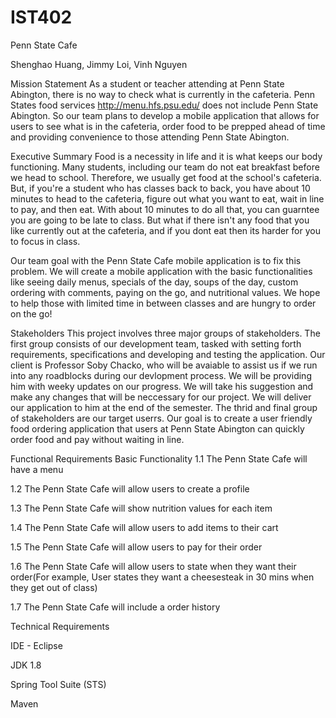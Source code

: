 # IST402
Penn State Cafe

Shenghao Huang, Jimmy Loi, Vinh Nguyen

Mission Statement As a student or teacher attending at Penn State Abington, there is no way to check what is currently in the cafeteria. Penn States food services http://menu.hfs.psu.edu/ does not include Penn State Abington. So our team plans to develop a mobile application that allows for users to see what is in the cafeteria, order food to be prepped ahead of time and providing convenience to those attending Penn State Abington.

Executive Summary Food is a necessity in life and it is what keeps our body functioning. Many students, including our team do not eat breakfast before we head to school. Therefore, we usually get food at the school's cafeteria. But, if you're a student who has classes back to back, you have about 10 minutes to head to the cafeteria, figure out what you want to eat, wait in line to pay, and then eat. With about 10 minutes to do all that, you can guarntee you are going to be late to class. But what if there isn't any food that you like currently out at the cafeteria, and if you dont eat then its harder for you to focus in class.

Our team goal with the Penn State Cafe mobile application is to fix this problem. We will create a mobile application with the basic functionalities like seeing daily menus, specials of the day, soups of the day, custom ordering with comments, paying on the go, and nutritional values. We hope to help those with limited time in between classes and are hungry to order on the go!

Stakeholders This project involves three major groups of stakeholders. The first group consists of our development team, tasked with setting forth requirements, specifications and developing and testing the application. Our client is Professor Soby Chacko, who will be avaiable to assist us if we run into any roadblocks during our devlopment process. We will be providing him with weeky updates on our progress. We will take his suggestion and make any changes that will be neccessary for our project. We will deliver our application to him at the end of the semester. The thrid and final group of stakeholders are our target userrs. Our goal is to create a user friendly food ordering application that users at Penn State Abington can quickly order food and pay without waiting in line.

Functional Requirements
Basic Functionality
1.1 	The Penn State Cafe will have a menu

1.2 	The Penn State Cafe will allow users to create a profile

1.3	The Penn State Cafe will show nutrition values for each item

1.4	The Penn State Cafe will allow users to add items to their cart

1.5	The Penn State Cafe will allow users to pay for their order 

1.6	The Penn State Cafe will allow users to state when they want their order(For example, User states they want a cheesesteak in 30 mins when they get out of class)

1.7	The Penn State Cafe will include a order history



Technical Requirements

IDE - Eclipse

JDK 1.8

Spring Tool Suite (STS)

Maven
